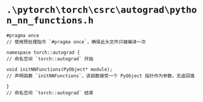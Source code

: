 # `.\pytorch\torch\csrc\autograd\python_nn_functions.h`

```
#pragma once
// 使用预处理指令 `#pragma once`，确保此头文件只被编译一次

namespace torch::autograd {
// 命名空间 `torch::autograd` 开始

void initNNFunctions(PyObject* module);
// 声明函数 `initNNFunctions`，该函数接受一个 PyObject 指针作为参数，无返回值

}
// 命名空间 `torch::autograd` 结束
```